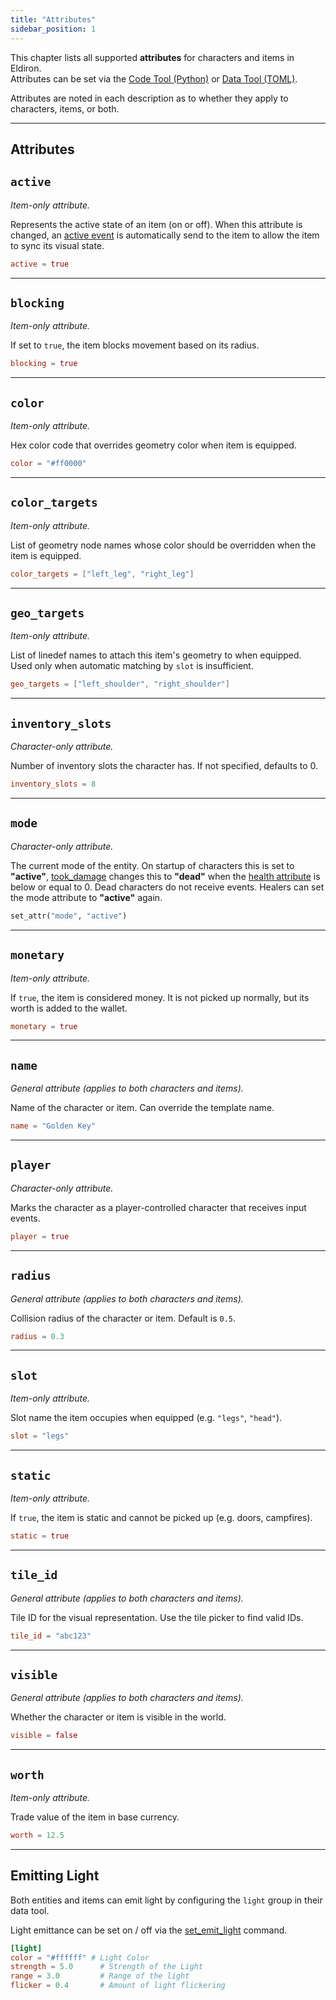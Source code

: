 ```yaml
---
title: "Attributes"
sidebar_position: 1
---
```


This chapter lists all supported **attributes** for characters and items in Eldiron.  
Attributes can be set via the [Code Tool (Python)](/docs/creator/characters#instances) or [Data Tool (TOML)](/docs/creator/items).

Attributes are noted in each description as to whether they apply to characters, items, or both.

---

## Attributes

## `active`

*Item-only attribute.*

Represents the active state of an item (on or off). When this attribute is changed, an [active event](/docs/reference/events#active) is automatically send to the item to allow the item to sync its visual state.

```toml
active = true
```

---

## `blocking`

*Item-only attribute.*

If set to `true`, the item blocks movement based on its radius.

```toml
blocking = true
```

---

## `color`

*Item-only attribute.*

Hex color code that overrides geometry color when item is equipped.

```toml
color = "#ff0000"
```

---

## `color_targets`

*Item-only attribute.*

List of geometry node names whose color should be overridden when the item is equipped.

```toml
color_targets = ["left_leg", "right_leg"]
```

---

## `geo_targets`

*Item-only attribute.*

List of linedef names to attach this item's geometry to when equipped.  
Used only when automatic matching by `slot` is insufficient.

```toml
geo_targets = ["left_shoulder", "right_shoulder"]
```

---

## `inventory_slots`

*Character-only attribute.*

Number of inventory slots the character has. If not specified, defaults to 0.

```toml
inventory_slots = 8
```

---

## `mode`

*Character-only attribute.*

The current mode of the entity. On startup of characters this is set to **"active"**, [took_damage](/docs/reference/scripting_server#took_damage) changes this to **"dead"** when the [health attribute](/docs/reference/configuration#health) is below or equal to 0. Dead characters do not receive events. Healers can set the mode attribute to **"active"** again.

```python
set_attr("mode", "active")
```

---

## `monetary`

*Item-only attribute.*

If `true`, the item is considered money. It is not picked up normally, but its worth is added to the wallet.

```toml
monetary = true
```

---

## `name`

*General attribute (applies to both characters and items).*

Name of the character or item. Can override the template name.

```toml
name = "Golden Key"
```

---

## `player`

*Character-only attribute.*

Marks the character as a player-controlled character that receives input events.

```toml
player = true
```

---

## `radius`

*General attribute (applies to both characters and items).*

Collision radius of the character or item. Default is `0.5`.

```toml
radius = 0.3
```

---

## `slot`

*Item-only attribute.*

Slot name the item occupies when equipped (e.g. `"legs"`, `"head"`).

```toml
slot = "legs"
```

---

## `static`

*Item-only attribute.*

If `true`, the item is static and cannot be picked up (e.g. doors, campfires).

```toml
static = true
```

---

## `tile_id`

*General attribute (applies to both characters and items).*

Tile ID for the visual representation. Use the tile picker to find valid IDs.

```toml
tile_id = "abc123"
```

---

## `visible`

*General attribute (applies to both characters and items).*

Whether the character or item is visible in the world.

```toml
visible = false
```

---

## `worth`

*Item-only attribute.*

Trade value of the item in base currency.

```toml
worth = 12.5
```

---

## Emitting Light

Both entities and items can emit light by configuring the `light` group in their data tool.

Light emittance can be set on / off via the [set_emit_light](/docs/reference/scripting_server#set_emit_light) command.

```toml
[light]
color = "#ffffff" # Light Color
strength = 5.0      # Strength of the Light
range = 3.0         # Range of the light
flicker = 0.4       # Amount of light flickering
```
